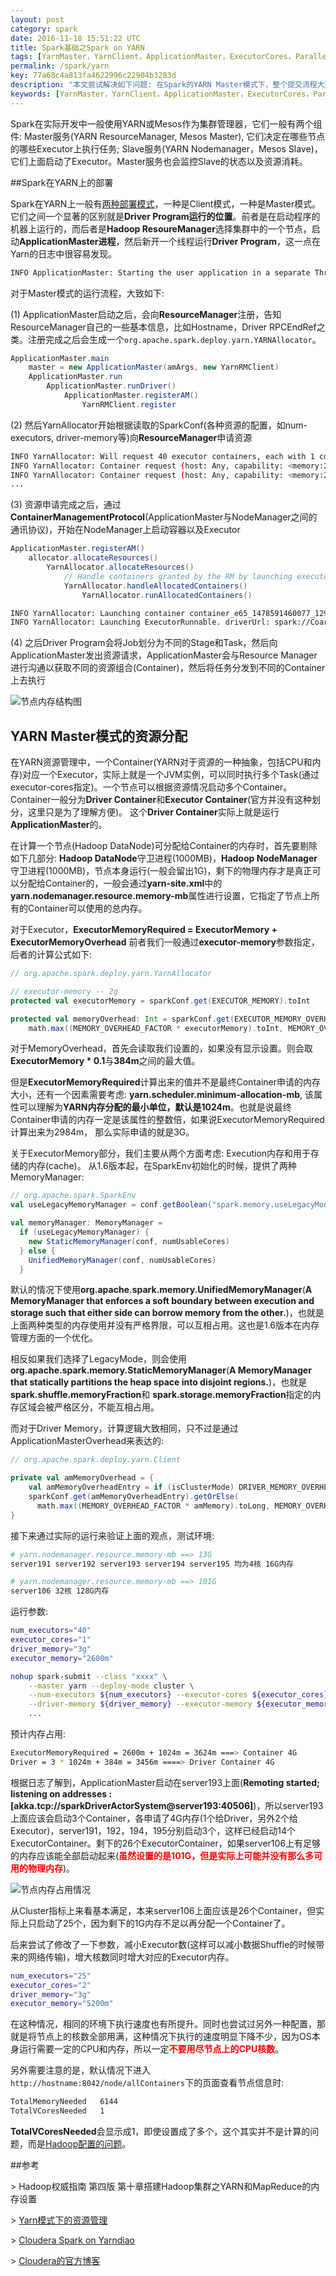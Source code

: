 ```yaml
---
layout: post
category: spark
date: 2016-11-18 15:51:22 UTC
title: Spark基础之Spark on YARN
tags: [YarnMaster，YarnClient，ApplicationMaster，ExecutorCores，Parallelism，NodeManager，DataNode，MemorySlot]
permalink: /spark/yarn
key: 77a68c4a813fa4622996c22904b3283d
description: "本文尝试解决如下问题: 在Spark的YARN Master模式下，整个提交流程大致是怎样的?每个节点大致的内存结构是怎样的以及其中涉及到的重要参数，最后使用一个实际案例来解释上面的结论。"
keywords: [YarnMaster，YarnClient，ApplicationMaster，ExecutorCores，Parallelism，NodeManager，DataNode，MemorySlot]
---
```


Spark在实际开发中一般使用YARN或Mesos作为集群管理器，它们一般有两个组件: Master服务(YARN ResourceManager, Mesos Master), 它们决定在哪些节点的哪些Executor上执行任务; Slave服务(YARN Nodemanager，Mesos Slave)，它们上面启动了Executor。Master服务也会监控Slave的状态以及资源消耗。

##Spark在YARN上的部署

Spark在YARN上一般有[两种部署模式](https://spark.apache.org/docs/2.0.0/running-on-yarn.html)，一种是Client模式，一种是Master模式。它们之间一个显著的区别就是**Driver Program运行的位置**。前者是在启动程序的机器上运行的，而后者是**Hadoop ResoureManager**选择集群中的一个节点，启动**ApplicationMaster进程**，然后新开一个线程运行**Driver Program**，这一点在Yarn的日志中很容易发现。

```bash
INFO ApplicationMaster: Starting the user application in a separate Thread
```

对于Master模式的运行流程，大致如下:

(1) ApplicationMaster启动之后，会向**ResourceManager**注册，告知ResourceManager自己的一些基本信息，比如Hostname，Driver RPCEndRef之类。注册完成之后会生成一个`org.apache.spark.deploy.yarn.YARNAllocator`。

```java
ApplicationMaster.main
    master = new ApplicationMaster(amArgs, new YarnRMClient)
    ApplicationMaster.run 
        ApplicationMaster.runDriver()
            ApplicationMaster.registerAM()
                YarnRMClient.register
```

(2) 然后YarnAllocator开始根据读取的SparkConf(各种资源的配置，如num-executors, driver-memory等)向**ResourceManager**申请资源

```bash
INFO YarnAllocator: Will request 40 executor containers, each with 1 cores and 2984 MB memory including 384 MB overhead
INFO YarnAllocator: Container request (host: Any, capability: <memory:2984, vCores:1>)
INFO YarnAllocator: Container request (host: Any, capability: <memory:2984, vCores:1>)
...
```

(3) 资源申请完成之后，通过**ContainerManagementProtocol**(ApplicationMaster与NodeManager之间的通讯协议)，开始在NodeManager上启动容器以及Executor

```java
ApplicationMaster.registerAM()
    allocator.allocateResources()
        YarnAllocator.allocateResources()
            // Handle containers granted by the RM by launching executors on them.
            YarnAllocator.handleAllocatedContainers()
                YarnAllocator.runAllocatedContainers()
```

```bash
INFO YarnAllocator: Launching container container_e65_1478591460077_1290_01_000002 for on host server191
INFO YarnAllocator: Launching ExecutorRunnable. driverUrl: spark://CoarseGrainedScheduler@192.168.111.195:35611,  executorHostname: server191
```

(4) 之后Driver Program会将Job划分为不同的Stage和Task，然后向ApplicationMaster发出资源请求，ApplicationMaster会与Resource Manager进行沟通以获取不同的资源组合(Container)，然后将任务分发到不同的Container上去执行

![节点内存结构图](http://static.zybuluo.com/jacoffee/kzgp16jizmthkuz0e3kfso0q/image_1b262vvmr16q614el1tj775i1vmum.png)

## YARN Master模式的资源分配

在YARN资源管理中，一个Container(YARN对于资源的一种抽象，包括CPU和内存)对应一个Executor，实际上就是一个JVM实例，可以同时执行多个Task(通过executor-cores指定)。一个节点可以根据资源情况启动多个Container。Container一般分为**Driver Container**和**Executor Container**(官方并没有这种划分，这里只是为了理解方便)。 这个**Driver Container**实际上就是运行**ApplicationMaster**的。

在计算一个节点(Hadoop DataNode)可分配给Container的内存时，首先要剔除如下几部分: **Hadoop DataNode**守卫进程(1000MB)，**Hadoop NodeManager**守卫进程(1000MB)，节点本身运行(一般会留出1G)，剩下的物理内存才是真正可以分配给Container的，一般会通过**yarn-site.xml**中的**yarn.nodemanager.resource.memory-mb**属性进行设置，它指定了节点上所有的Container可以使用的总内存。

对于Executor，**ExecutorMemoryRequired = ExecutorMemory + ExecutorMemoryOverhead** 前者我们一般通过**executor-memory**参数指定，后者的计算公式如下:

```scala
// org.apache.spark.deploy.yarn.YarnAllocator

// executor-memory -- 2g
protected val executorMemory = sparkConf.get(EXECUTOR_MEMORY).toInt

protected val memoryOverhead: Int = sparkConf.get(EXECUTOR_MEMORY_OVERHEAD).getOrElse(
    math.max((MEMORY_OVERHEAD_FACTOR * executorMemory).toInt, MEMORY_OVERHEAD_MIN)).toInt
```

对于MemoryOverhead，首先会读取我们设置的，如果没有显示设置。则会取**ExecutorMemory * 0.1**与**384m**之间的最大值。

但是**ExecutorMemoryRequired**计算出来的值并不是最终Container申请的内存大小，还有一个因素需要考虑: <b>yarn.scheduler.minimum-allocation-mb</b>, 该属性可以理解为**YARN内存分配的最小单位，默认是1024m**。也就是说最终Container申请的内存一定是该属性的整数倍，如果说ExecutorMemoryRequired计算出来为2984m， 那么实际申请的就是3G。

关于ExecutorMemory部分，我们主要从两个方面考虑: Execution内存和用于存储的内存(cache)。
从1.6版本起，在SparkEnv初始化的时候，提供了两种MemoryManager:

```scala
// org.apache.spark.SparkEnv
val useLegacyMemoryManager = conf.getBoolean("spark.memory.useLegacyMode", false)

val memoryManager: MemoryManager =
  if (useLegacyMemoryManager) {
    new StaticMemoryManager(conf, numUsableCores)
  } else {
    UnifiedMemoryManager(conf, numUsableCores)
  }
```

默认的情况下使用**org.apache.spark.memory.UnifiedMemoryManager**(<b class="highlight">A MemoryManager that enforces a soft boundary between execution and storage such that either side can borrow memory from the other.</b>)，也就是上面两种类型的内存使用并没有严格界限，可以互相占用。这也是1.6版本在内存管理方面的一个优化。

相反如果我们选择了LegacyMode，则会使用**org.apache.spark.memory.StaticMemoryManager**(<b class="highlight">A MemoryManager that statically partitions the heap space into disjoint regions.</b>)，也就是**spark.shuffle.memoryFraction**和 **spark.storage.memoryFraction**指定的内存区域会被严格区分，不能互相占用。

而对于Driver Memory，计算逻辑大致相同，只不过是通过ApplicationMasterOverhead来表达的:

```scala
// org.apache.spark.deploy.yarn.Client

private val amMemoryOverhead = {
    val amMemoryOverheadEntry = if (isClusterMode) DRIVER_MEMORY_OVERHEAD else AM_MEMORY_OVERHEAD
    sparkConf.get(amMemoryOverheadEntry).getOrElse(
      math.max((MEMORY_OVERHEAD_FACTOR * amMemory).toLong, MEMORY_OVERHEAD_MIN)).toInt
}
```

接下来通过实际的运行来验证上面的观点，测试环境:

```bash
# yarn.nodemanager.resource.memory-mb ==> 13G
server191 server192 server193 server194 server195 均为4核 16G内存

# yarn.nodemanager.resource.memory-mb ==> 101G
server106 32核 128G内存
```

运行参数:

```bash
num_executors="40"
executor_cores="1"
driver_memory="3g"
executor_memory="2600m"

nohup spark-submit --class "xxxx" \
    --master yarn --deploy-mode cluster \
    --num-executors ${num_executors} --executor-cores ${executor_cores} \
    --driver-memory ${driver_memory} --executor-memory ${executor_memory}
    ...
```

预计内存占用:

```bash
ExecutorMemoryRequired = 2600m + 1024m = 3624m ===> Container 4G
Driver = 3 * 1024m + 384m = 3456m ====> Driver Container 4G
```

根据日志了解到，ApplicationMaster启动在server193上面(**Remoting started; listening on addresses :[akka.tcp://sparkDriverActorSystem@server193:40506]**)，所以server193上面应该会启动3个Container，各申请了4G内存(1个给Driver，另外2个给Executor)，server191，192，194，195分别启动3个，这样已经启动14个ExecutorContainer。剩下的26个ExecutorContainer，如果server106上有足够的内存应该能全部启动起来(<b style="color:red">虽然设置的是101G，但是实际上可能并没有那么多可用的物理内存</b>)。

![节点内存占用情况](http://static.zybuluo.com/jacoffee/qp8xzy8btsihkg74mlx93h30/image_1b260m58g6ge12en1br914d7vi59.png)

从Cluster指标上来看基本满足，本来server106上面应该是26个Container，但实际上只启动了25个，因为剩下的1G内存不足以再分配一个Container了。 

后来尝试了修改了一下参数，减小Executor数(这样可以减小数据Shuffle的时候带来的网络传输)，增大核数同时增大对应的Executor内存。

```bash
num_executors="25"
executor_cores="2"
driver_memory="3g"
executor_memory="5200m"
```

在这种情况，相同的环境下执行速度也有所提升。同时也尝试过另外一种配置，那就是将节点上的核数全部用满，这种情况下执行的速度明显下降不少，因为OS本身运行需要一定的CPU和内存，所以一定<b style="color:red">不要用尽节点上的CPU核数</b>。

另外需要注意的是，默认情况下进入
`http://hostname:8042/node/allContainers`下的页面查看节点信息时:

```bash
TotalMemoryNeeded	6144
TotalVCoresNeeded	1
```

**TotalVCoresNeeded**会显示成1，即使设置成了多个，这个其实并不是计算的问题，而是[Hadoop配置的问题](http://stackoverflow.com/questions/33248108/spark-executor-on-yarn-client-does-not-take-executor-core-count-configuration)。

##参考

\> Hadoop权威指南 第四版 第十章搭建Hadoop集群之YARN和MapReduce的内存设置

\> [Yarn模式下的资源管理](http://blog.cloudera.com/blog/2014/05/apache-spark-resource-management-and-yarn-app-models/)

\> [Cloudera Spark on Yarndiao](https://blog.cloudera.com/blog/2015/03/how-to-tune-your-apache-spark-jobs-part-2/)

\> [Cloudera的官方博客](https://blog.cloudera.com/)